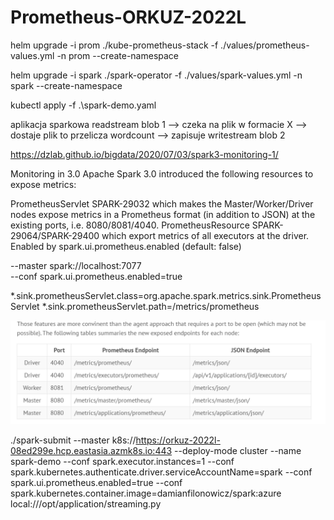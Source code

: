 # Prometheus-ORKUZ-2022L

helm upgrade -i prom ./kube-prometheus-stack -f ./values/prometheus-values.yml -n prom --create-namespace

helm upgrade -i spark ./spark-operator -f ./values/spark-values.yml -n spark --create-namespace

kubectl apply -f .\spark-demo.yaml


aplikacja sparkowa readstream blob 1 --> czeka na plik w formacie X --> dostaje plik to przelicza wordcount --> zapisuje writestream blob 2

https://dzlab.github.io/bigdata/2020/07/03/spark3-monitoring-1/

Monitoring in 3.0
Apache Spark 3.0 introduced the following resources to expose metrics:

PrometheusServlet SPARK-29032 which makes the Master/Worker/Driver nodes expose metrics in a Prometheus format (in addition to JSON) at the existing ports, i.e. 8080/8081/4040.
PrometheusResource SPARK-29064/SPARK-29400 which export metrics of all executors at the driver. Enabled by spark.ui.prometheus.enabled (default: false)

--master spark://localhost:7077 \
--conf spark.ui.prometheus.enabled=true


*.sink.prometheusServlet.class=org.apache.spark.metrics.sink.PrometheusServlet
*.sink.prometheusServlet.path=/metrics/prometheus

![img.png](img.png)




./spark-submit
--master k8s://https://orkuz-2022l-08ed299e.hcp.eastasia.azmk8s.io:443
--deploy-mode cluster
--name spark-demo
--conf spark.executor.instances=1
--conf spark.kubernetes.authenticate.driver.serviceAccountName=spark
--conf spark.ui.prometheus.enabled=true
--conf spark.kubernetes.container.image=damianfilonowicz/spark:azure
local:///opt/application/streaming.py

